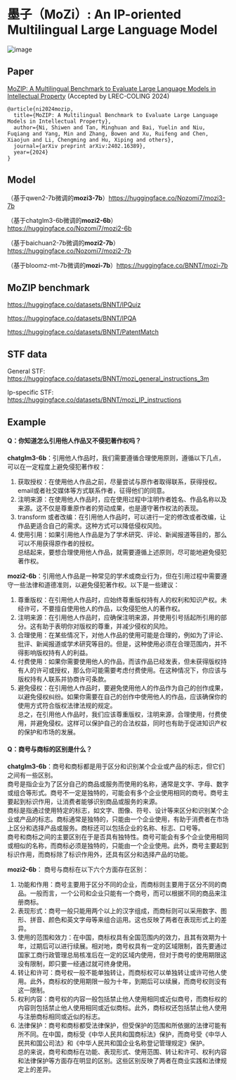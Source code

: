 # 墨子（MoZi）: An IP-oriented Multilingual Large Language Model
![image](https://github.com/AI-for-Science/MoZi/assets/56249874/0d0f8faa-4074-4748-b395-481517aea34e)

## Paper
[MoZIP: A Multilingual Benchmark to Evaluate Large Language Models in Intellectual Property](https://arxiv.org/abs/2402.16389) (Accepted by LREC-COLING 2024)
```
@article{ni2024mozip,
  title={MoZIP: A Multilingual Benchmark to Evaluate Large Language Models in Intellectual Property},
  author={Ni, Shiwen and Tan, Minghuan and Bai, Yuelin and Niu, Fuqiang and Yang, Min and Zhang, Bowen and Xu, Ruifeng and Chen, Xiaojun and Li, Chengming and Hu, Xiping and others},
  journal={arXiv preprint arXiv:2402.16389},
  year={2024}
}
```

## Model

（基于qwen2-7b微调的**mozi3-7b**）https://huggingface.co/Nozomi7/mozi3-7b  

（基于chatglm3-6b微调的**mozi2-6b**）https://huggingface.co/Nozomi7/mozi2-6b

（基于baichuan2-7b微调的**mozi2-7b**）https://huggingface.co/Nozomi7/mozi2-7b

（基于bloomz-mt-7b微调的**mozi-7b**）https://huggingface.co/BNNT/mozi-7b

## MoZIP benchmark
https://huggingface.co/datasets/BNNT/IPQuiz

https://huggingface.co/datasets/BNNT/IPQA

https://huggingface.co/datasets/BNNT/PatentMatch

## STF data
General STF: https://huggingface.co/datasets/BNNT/mozi_general_instructions_3m

Ip-specific STF: https://huggingface.co/datasets/BNNT/mozi_IP_instructions

## Example
#### Q：你知道怎么引用他人作品又不侵犯著作权吗？

**chatglm3-6b**：引用他人作品时，我们需要遵循合理使用原则，遵循以下几点，可以在一定程度上避免侵犯著作权：  
1. 获取授权：在使用他人作品之前，尽量尝试与原作者取得联系，获得授权。email或者社交媒体等方式联系作者，征得他们的同意。  
2. 注明来源：在使用他人作品时，应在使用过程中注明作者姓名、作品名称以及来源。这不仅是尊重原作者的劳动成果，也是遵守著作权法的表现。  
3. transform 或者改编：在引用他人作品时，可以进行一定的修改或者改编，让作品更适合自己的需求。这种方式可以降低侵权风险。  
4. 使用引用：如果引用他人作品是为了学术研究、评论、新闻报道等目的，那么可以不用获得原作者的授权。  
总结起来，要想合理使用他人作品，就需要遵循上述原则，尽可能地避免侵犯著作权。  

**mozi2-6b**：引用他人作品是一种常见的学术或商业行为，但在引用过程中需要遵守一些法律和道德准则，以避免侵犯著作权。以下是一些建议：  
1. 尊重版权：在引用他人作品时，应始终尊重版权持有人的权利和知识产权。未经许可，不要擅自使用他人的作品，以免侵犯他人的著作权。  
2. 注明来源：在引用他人作品时，应确保注明来源，并使用引号括起所引用的部分。这有助于表明你对版权的尊重，并减少侵权的风险。  
3. 合理使用：在某些情况下，对他人作品的使用可能是合理的，例如为了评论、批评、新闻报道或学术研究等目的。但是，这种使用必须在合理范围内，并不得影响版权持有人的利益。  
4. 付费使用：如果你需要使用他人的作品，而该作品已经发表，但未获得版权持有人的许可或授权，那么你可能需要考虑付费使用。在这种情况下，你应该与版权持有人联系并协商许可条款。  
5. 避免侵权：在引用他人作品时，要避免使用他人的作品作为自己的创作成果，以避免侵权纠纷。如果你需要在自己的创作中使用他人的作品，应该确保你的使用方式符合版权法律法规的规定。  
总之，在引用他人作品时，我们应该尊重版权，注明来源，合理使用，付费使用，并避免侵权。这样可以保护自己的合法权益，同时也有助于促进知识产权的保护和市场的发展。  

#### Q：商号与商标的区别是什么？

**chatglm3-6b**：商号和商标都是用于区分和识别某个企业或产品的标志，但它们之间有一些区别。  
商号是指企业为了区分自己的商品或服务而使用的名称，通常是文字、字母、数字或组合等形式。商号不一定是独特的，可能会有多个企业使用相同的商号。商号主要起到标识作用，让消费者能够识别商品或服务的来源。  
商标是指通过使用特定的标志，如文字、图像、符号、设计等来区分和识别某个企业或产品的标志。商标通常是独特的，只能由一个企业使用，有助于消费者在市场上区分和选择产品或服务。商标还可以包括企业的名称、标志、口号等。  
商号和商标之间的主要区别在于是否具有独特性。商号可能会有多个企业使用相同或相似的名称，而商标必须是独特的，只能由一个企业使用。此外，商号主要起到标识作用，而商标除了标识作用外，还具有区分和选择产品的功能。

**mozi2-6b**：
商号与商标在以下六个方面存在区别：
1. 功能和作用：商号主要用于区分不同的企业，而商标则主要用于区分不同的商品。一般而言，一个公司和企业只能有一个商号，而可以根据不同的商品来注册商标。
2. 表现形式：商号一般只能用两个以上的汉字组成，而商标则可以采用数字、图形、拼音、颜色和英文字母等来组合运用。这也反映了两者在表现形式上的差异。
3. 使用的范围和效力：在中国，商标权具有全国范围内的效力，且其有效期为十年，过期后可以进行续展。相对地，商号权具有一定的区域限制，首先要通过国家工商行政管理总局核准后在一定的区域内使用，但对于商号的使用期限这没有限制，即只要一经通过就可终身使用。
4. 转让和许可：商号权一般不能单独转让，而商标权可以单独转让或许可他人使用。此外，商标权的使用期限一般为十年，到期后可以续展，而商号权则没有这一限制。
5. 权利内容：商号权的内容一般包括禁止他人使用相同或近似商号，而商标权的内容则包括禁止他人使用相同或近似商标。此外，商标权还包括禁止他人使用与注册商标相同或近似的标志。
6. 法律保护：商号和商标都受法律保护，但受保护的范围和所依据的法律可能有所不同。在中国，商标受《中华人民共和国商标法》保护，而商号受《中华人民共和国公司法》和《中华人民共和国企业名称登记管理规定》保护。  
总的来说，商号和商标在功能、表现形式、使用范围、转让和许可、权利内容和法律保护等方面存在明显的区别。这些区别反映了两者在商业实践和法律规定上的差异。



